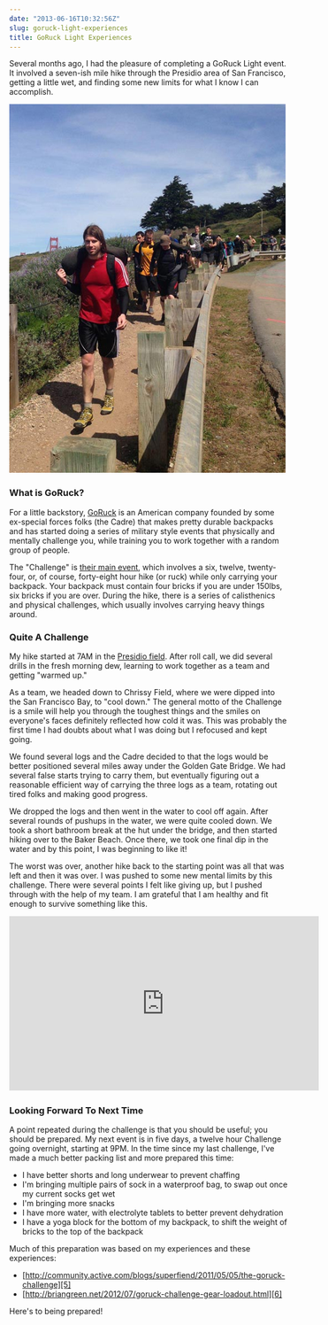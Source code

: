 ```yaml
---
date: "2013-06-16T10:32:56Z"
slug: goruck-light-experiences
title: GoRuck Light Experiences
---
```


Several months ago, I had the pleasure of completing a GoRuck Light event. It
involved a seven-ish mile hike through the Presidio area of San Francisco,
getting a little wet, and finding some new limits for what I know I can
accomplish.

![Me during the GoRuck][1]

### What is GoRuck?

For a little backstory, [GoRuck][2] is an American company founded by some
ex-special forces folks (the Cadre) that makes pretty durable backpacks and has
started doing a series of military style events that physically and mentally
challenge you, while training you to work together with a random group of
people.

The "Challenge" is [their main event][3], which involves a six, twelve,
twenty-four, or, of course, forty-eight hour hike (or ruck) while only carrying
your backpack. Your backpack must contain four bricks if you are under 150lbs,
six bricks if you are over. During the hike, there is a series of calisthenics
and physical challenges, which usually involves carrying heavy things around.

### Quite A Challenge

My hike started at 7AM in the [Presidio field][4]. After roll call, we did
several drills in the fresh morning dew, learning to work together as a team and
getting "warmed up."

As a team, we headed down to Chrissy Field, where we were dipped into the San
Francisco Bay, to "cool down." The general motto of the Challenge is a smile
will help you through the toughest things and the smiles on everyone's faces
definitely reflected how cold it was. This was probably the first time I had
doubts about what I was doing but I refocused and kept going.

We found several logs and the Cadre decided to that the logs would be better
positioned several miles away under the Golden Gate Bridge. We had several false
starts trying to carry them, but eventually figuring out a reasonable efficient
way of carrying the three logs as a team, rotating out tired folks and making
good progress.

We dropped the logs and then went in the water to cool off again. After several
rounds of pushups in the water, we were quite cooled down. We took a short
bathroom break at the hut under the bridge, and then started hiking over to the
Baker Beach. Once there, we took one final dip in the water and by this point,
I was beginning to like it!

The worst was over, another hike back to the starting point was all that was
left and then it was over. I was pushed to some new mental limits by this
challenge. There were several points I felt like giving up, but I pushed through
with the help of my team. I am grateful that I am healthy and fit enough to
survive something like this.

<iframe width="560" height="315" src="http://www.youtube.com/embed/pVaOgwc06uk"
frameborder="0" class="aligncenter" allowfullscreen></iframe>

### Looking Forward To Next Time

A point repeated during the challenge is that you should be useful; you should
be prepared. My next event is in five days, a twelve hour Challenge going
overnight, starting at 9PM. In the time since my last challenge, I've made
a much better packing list and more prepared this time:

- I have better shorts and long underwear to prevent chaffing
- I'm bringing multiple pairs of sock in a waterproof bag, to swap out once my
  current socks get wet
- I'm bringing more snacks
- I have more water, with electrolyte tablets to better prevent dehydration
- I have a yoga block for the bottom of my backpack, to shift the weight of
  bricks to the top of the backpack

Much of this preparation was based on my experiences and these experiences:

- [http://community.active.com/blogs/superfiend/2011/05/05/the-goruck-challenge][5]
- [http://briangreen.net/2012/07/goruck-challenge-gear-loadout.html][6]

Here's to being prepared!

[1]: /pic/goruck1.jpg
[2]: http://www.goruck.com/
[3]: http://news.goruck.com/videos/goruck-light-video/
[4]: https://www.google.com/maps/preview#!q=Presidio%2C+San+Francisco%2C+CA&data=!4m11!1m10!2i4!4m8!1m3!1d3908!2d-122.4651311!3d37.7995559!3m2!1i1680!2i952!4f13.1
[5]: http://community.active.com/blogs/superfiend/2011/05/05/the-goruck-challenge
[6]: http://briangreen.net/2012/07/goruck-challenge-gear-loadout.html
